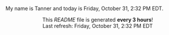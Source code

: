 My name is Tanner and today is Friday, October 31, 2:32 PM EDT.

<p align="center">This <i>README</i> file is generated <b>every 3 hours</b>!</br>Last refresh: Friday, October 31, 2:32 PM EDT<br /></p>
